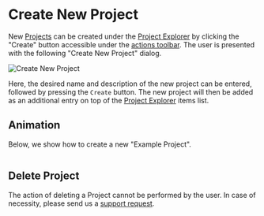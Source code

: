 # Create New Project

New [Projects](../projects.md) can be created under the [Project Explorer](../ui/projects-explorer.md) by clicking the "Create" button  <i class="zmdi zmdi-plus-circle-o zmdi-hc-border"></i> accessible under the [actions toolbar](../../entities-general/ui/explorer.md#actions-toolbar). The user is presented with the following "Create New Project" dialog.

![Create New Project](../../images/jobs/create-new-project.png "Create New Project")

Here, the desired name and description of the new project can be entered, followed by pressing the `Create` button. The new project will then be added as an additional entry on top of the [Project Explorer](../ui/projects-explorer.md) items list.

## Animation

Below, we show how to create a new "Example Project".

<img data-gifffer="/images/jobs/create-project.gif">

## Delete Project

The action of deleting a Project cannot be performed by the user. In case of necessity, please send us a [support request](../../ui/support.md). 
